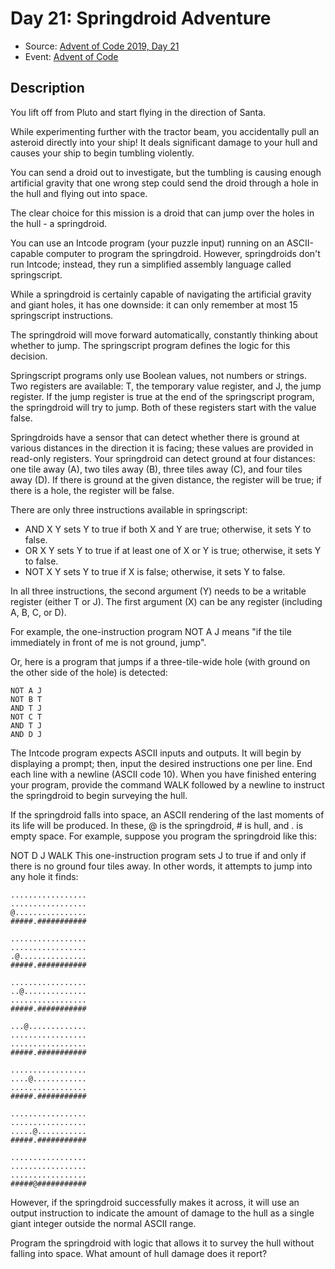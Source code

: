 # Day 21: Springdroid Adventure

- Source: [Advent of Code 2019, Day 21](https://adventofcode.com/2019/day/21)
- Event: [Advent of Code](https://adventofcode.com/)

## Description

You lift off from Pluto and start flying in the direction of Santa.

While experimenting further with the tractor beam, you accidentally pull an asteroid directly into your ship! It deals significant damage to your hull and causes your ship to begin tumbling violently.

You can send a droid out to investigate, but the tumbling is causing enough artificial gravity that one wrong step could send the droid through a hole in the hull and flying out into space.

The clear choice for this mission is a droid that can jump over the holes in the hull - a springdroid.

You can use an Intcode program (your puzzle input) running on an ASCII-capable computer to program the springdroid. However, springdroids don't run Intcode; instead, they run a simplified assembly language called springscript.

While a springdroid is certainly capable of navigating the artificial gravity and giant holes, it has one downside: it can only remember at most 15 springscript instructions.

The springdroid will move forward automatically, constantly thinking about whether to jump. The springscript program defines the logic for this decision.

Springscript programs only use Boolean values, not numbers or strings. Two registers are available: T, the temporary value register, and J, the jump register. If the jump register is true at the end of the springscript program, the springdroid will try to jump. Both of these registers start with the value false.

Springdroids have a sensor that can detect whether there is ground at various distances in the direction it is facing; these values are provided in read-only registers. Your springdroid can detect ground at four distances: one tile away (A), two tiles away (B), three tiles away (C), and four tiles away (D). If there is ground at the given distance, the register will be true; if there is a hole, the register will be false.

There are only three instructions available in springscript:

- AND X Y sets Y to true if both X and Y are true; otherwise, it sets Y to false.
- OR X Y sets Y to true if at least one of X or Y is true; otherwise, it sets Y to false.
- NOT X Y sets Y to true if X is false; otherwise, it sets Y to false.

In all three instructions, the second argument (Y) needs to be a writable register (either T or J). The first argument (X) can be any register (including A, B, C, or D).

For example, the one-instruction program NOT A J means "if the tile immediately in front of me is not ground, jump".

Or, here is a program that jumps if a three-tile-wide hole (with ground on the other side of the hole) is detected:

```
NOT A J
NOT B T
AND T J
NOT C T
AND T J
AND D J
```

The Intcode program expects ASCII inputs and outputs. It will begin by displaying a prompt; then, input the desired instructions one per line. End each line with a newline (ASCII code 10). When you have finished entering your program, provide the command WALK followed by a newline to instruct the springdroid to begin surveying the hull.

If the springdroid falls into space, an ASCII rendering of the last moments of its life will be produced. In these, @ is the springdroid, # is hull, and . is empty space. For example, suppose you program the springdroid like this:

NOT D J
WALK
This one-instruction program sets J to true if and only if there is no ground four tiles away. In other words, it attempts to jump into any hole it finds:

```
.................
.................
@................
#####.###########

.................
.................
.@...............
#####.###########

.................
..@..............
.................
#####.###########

...@.............
.................
.................
#####.###########

.................
....@............
.................
#####.###########

.................
.................
.....@...........
#####.###########

.................
.................
.................
#####@###########
```

However, if the springdroid successfully makes it across, it will use an output instruction to indicate the amount of damage to the hull as a single giant integer outside the normal ASCII range.

Program the springdroid with logic that allows it to survey the hull without falling into space. What amount of hull damage does it report?
